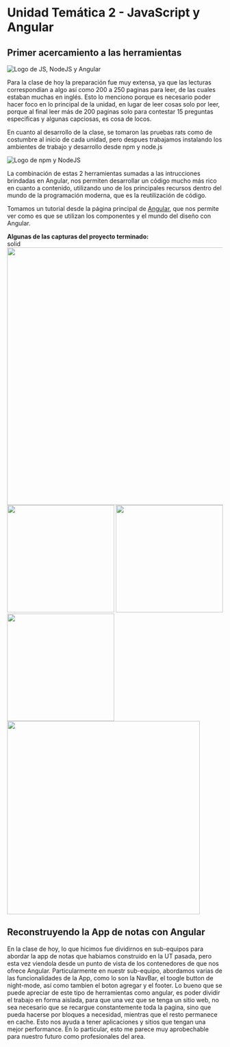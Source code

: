 # Unidad Temática 2 - JavaScript y Angular

## Primer acercamiento a las herramientas

<img src="https://user-images.githubusercontent.com/88668277/188721057-ecfd9a4f-9455-4434-bdb4-90dcda62b073.png" alt="Logo de JS, NodeJS y Angular"/>

Para la clase de hoy la preparación fue muy extensa, ya que las lecturas correspondían a algo así como 200 a 250 paginas para leer, de las cuales estaban muchas en inglés. Esto lo menciono porque es necesario poder hacer foco en lo principal de la unidad, en lugar de leer cosas solo por leer, porque al final leer más de 200 paginas solo para contestar 15 preguntas especificas y algunas capciosas, es cosa de locos.

En cuanto al desarrollo de la clase, se tomaron las pruebas rats como de costumbre al inicio de cada unidad, pero despues trabajamos instalando los ambientes de trabajo y desarrollo desde npm y node.js

<img src="https://user-images.githubusercontent.com/88668277/188721918-a4532c9d-9e27-47c1-9dde-fe8ee51daec1.png" alt="Logo de npm y NodeJS"/>

La combinación de estas 2 herramientas sumadas a las intrucciones brindadas en Angular, nos permiten desarrollar un código mucho más rico en cuanto a contenido, utilizando uno de los principales recursos dentro del mundo de la programación moderna, que es la reutilización de código.

Tomamos un tutorial desde la página principal de <a href="https://angular.io/tutorial" alt="Tutorial tour of heroes" target="_blank">Angular</a>, que nos permite ver como es que se utilizan los componentes y el mundo del diseño con Angular.

**Algunas de las capturas del proyecto terminado:**<br> solid
<img src="https://user-images.githubusercontent.com/88668277/188723293-3ada9c96-cc9c-4c44-b89b-b95090ad4119.jpg" width="600px"><br>
<img src="https://user-images.githubusercontent.com/88668277/188724299-add2ac0a-41da-4b79-809b-031c94735431.jpg" width="250px"> 
<img src="https://user-images.githubusercontent.com/88668277/188724886-7b9586da-38c2-4afe-9cd4-47200964a2d8.jpg" width="250px">
<img src="https://user-images.githubusercontent.com/88668277/188723489-26a11fe8-328e-4ace-b3b7-91ce4e9db19b.jpg" width="250px">
<img src="https://user-images.githubusercontent.com/88668277/188724486-87d7259c-2b6d-441c-ba48-cffe6deefa66.jpg" width="450px">


## Reconstruyendo la App de notas con Angular

En la clase de hoy, lo que hicimos fue dividirnos en sub-equipos para abordar la app de notas que habiamos construido en la UT pasada, pero esta vez viendola desde un punto de vista de los contenedores de que nos ofrece Angular.
Particularmente en nuestr sub-equipo, abordamos varias de las funcionalidades de la App, como lo son la NavBar, el toogle button de night-mode, así como tambien el boton agregar y el footer.
Lo bueno que se puede apreciar de este tipo de herramientas como angular, es poder dividir el trabajo en forma aislada, para que una vez que se tenga un sitio web, no sea necesario que se recargue constantemente toda la pagina, sino que pueda hacerse por bloques a necesidad, mientras que el resto permanece en cache. Esto nos ayuda a tener aplicaciones y sitios que tengan una mejor performance. En lo particular, esto me parece muy aprobechable para nuestro futuro como profesionales del area.

